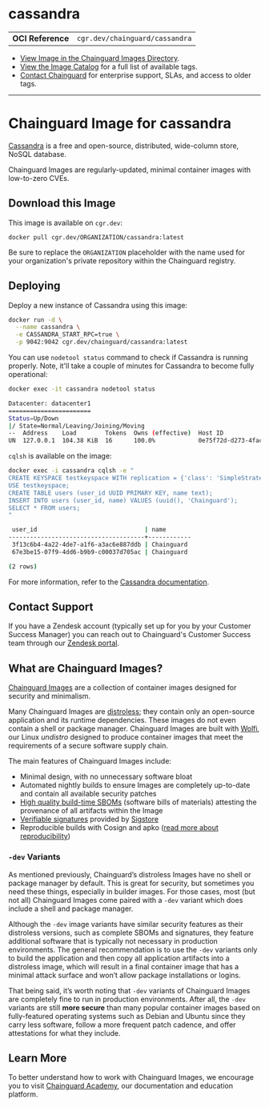 <!--monopod:start-->
# cassandra
| | |
| - | - |
| **OCI Reference** | `cgr.dev/chainguard/cassandra` |


* [View Image in the Chainguard Images Directory](https://images.chainguard.dev/directory/image/cassandra/overview).
* [View the Image Catalog](https://console.chainguard.dev/images/catalog) for a full list of available tags.
* [Contact Chainguard](https://www.chainguard.dev/chainguard-images) for enterprise support, SLAs, and access to older tags.

---
<!--monopod:end-->

<!--overview:start-->
# Chainguard Image for cassandra

[Cassandra](https://cassandra.apache.org) is a free and open-source, distributed, wide-column store, NoSQL database.

Chainguard Images are regularly-updated, minimal container images with low-to-zero CVEs.
<!--overview:end-->

<!--getting:start-->
## Download this Image
This image is available on `cgr.dev`:

```
docker pull cgr.dev/ORGANIZATION/cassandra:latest
```

Be sure to replace the `ORGANIZATION` placeholder with the name used for your organization's private repository within the Chainguard registry.
<!--getting:end-->

<!--body:start-->

## Deploying
Deploy a new instance of Cassandra using this image:

```bash
docker run -d \
  --name cassandra \
  -e CASSANDRA_START_RPC=true \
  -p 9042:9042 cgr.dev/chainguard/cassandra:latest
```

You can use `nodetool status` command to check if Cassandra is running properly.
Note, it'll take a couple of minutes for Cassandra to become fully operational:

```bash
docker exec -it cassandra nodetool status

Datacenter: datacenter1
=======================
Status=Up/Down
|/ State=Normal/Leaving/Joining/Moving
--  Address    Load        Tokens  Owns (effective)  Host ID                               Rack
UN  127.0.0.1  104.38 KiB  16      100.0%            0e75f72d-d273-4fac-807e-2b230583458c  rack1
```

`cqlsh` is available on the image:

```bash
docker exec -i cassandra cqlsh -e "
CREATE KEYSPACE testkeyspace WITH replication = {'class': 'SimpleStrategy', 'replication_factor': 1};
USE testkeyspace;
CREATE TABLE users (user_id UUID PRIMARY KEY, name text);
INSERT INTO users (user_id, name) VALUES (uuid(), 'Chainguard');
SELECT * FROM users;
"

 user_id                              | name
--------------------------------------+------------
 3f13c6b4-4a22-4de7-a1f6-a3ac6e887ddb | Chainguard
 67e3be15-07f9-4dd6-b9b9-c00037d705ac | Chainguard

(2 rows)
```

For more information, refer to the [Cassandra documentation](https://cassandra.apache.org/_/quickstart.html).

<!--body:end-->

## Contact Support

If you have a Zendesk account (typically set up for you by your Customer Success Manager) you can reach out to Chainguard's Customer Success team through our [Zendesk portal](https://support.chainguard.dev/hc/en-us).

## What are Chainguard Images?

[Chainguard Images](https://www.chainguard.dev/chainguard-images?utm_source=readmes) are a collection of container images designed for security and minimalism.

Many Chainguard Images are [distroless](https://edu.chainguard.dev/chainguard/chainguard-images/getting-started-distroless/); they contain only an open-source application and its runtime dependencies. These images do not even contain a shell or package manager. Chainguard Images are built with [Wolfi](https://edu.chainguard.dev/open-source/wolfi/overview), our Linux _undistro_ designed to produce container images that meet the requirements of a secure software supply chain.

The main features of Chainguard Images include:

* Minimal design, with no unnecessary software bloat
* Automated nightly builds to ensure Images are completely up-to-date and contain all available security patches
* [High quality build-time SBOMs](https://edu.chainguard.dev/chainguard/chainguard-images/working-with-images/retrieve-image-sboms/) (software bills of materials) attesting the provenance of all artifacts within the Image
* [Verifiable signatures](https://edu.chainguard.dev/chainguard/chainguard-images/working-with-images/retrieve-image-sboms/) provided by [Sigstore](https://edu.chainguard.dev/open-source/sigstore/cosign/an-introduction-to-cosign/)
* Reproducible builds with Cosign and apko ([read more about reproducibility](https://www.chainguard.dev/unchained/reproducing-chainguards-reproducible-image-builds))

### `-dev` Variants

As mentioned previously, Chainguard’s distroless Images have no shell or package manager by default. This is great for security, but sometimes you need these things, especially in builder images. For those cases, most (but not all) Chainguard Images come paired with a `-dev` variant which does include a shell and package manager.

Although the `-dev` image variants have similar security features as their distroless versions, such as complete SBOMs and signatures, they feature additional software that is typically not necessary in production environments. The general recommendation is to use the `-dev` variants only to build the application and then copy all application artifacts into a distroless image, which will result in a final container image that has a minimal attack surface and won’t allow package installations or logins.

That being said, it’s worth noting that `-dev` variants of Chainguard Images are completely fine to run in production environments. After all, the `-dev` variants are still **more secure** than many popular container images based on fully-featured operating systems such as Debian and Ubuntu since they carry less software, follow a more frequent patch cadence, and offer attestations for what they include.

## Learn More

To better understand how to work with Chainguard Images, we encourage you to visit [Chainguard Academy](https://edu.chainguard.dev/), our documentation and education platform.